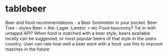 # tablebeer
Beer and food recommendations - a Beer Sommelier in your pocket.
Beer Tree - styles Beer > Ale: Lager: Lambic > etc
Food taxonomy?
Tie in with untappd API? When food is matched with a beer style, beers available locally can be suggested, or most popular beers of that style in the users country.
User can rate how well a beer went with a food: use this to improve matches in the future.
